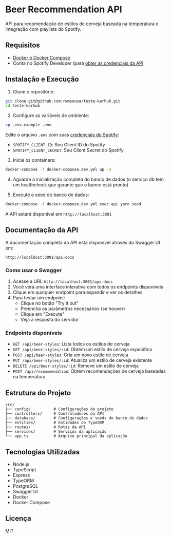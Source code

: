 # Beer Recommendation API

API para recomendação de estilos de cerveja baseada na temperatura e integração com playlists do Spotify.

## Requisitos

- [Docker e Docker Compose](https://docs.docker.com/get-started/get-docker/)
- Conta no Spotify Developer (para [obter as credenciais da API](https://developer.spotify.com/documentation/web-api/tutorials/getting-started#create-an-app)

## Instalação e Execução

1. Clone o repositório:
```bash
git clone git@github.com:rwmsousa/teste-karhub.git
cd teste-karkub
```

2. Configure as variáveis de ambiente:
```bash
cp .env.example .env
```
Edite o arquivo `.env` com suas [credenciais do Spotify](https://developer.spotify.com/documentation/web-api/tutorials/getting-started#create-an-app):
- `SPOTIFY_CLIENT_ID`: Seu Client ID do Spotify
- `SPOTIFY_CLIENT_SECRET`: Seu Client Secret do Spotify

3. Inicie os containers:
```bash
docker-compose -f docker-compose.dev.yml up -d
```

4. Aguarde a inicialização completa do banco de dados (o serviço db tem um healthcheck que garante que o banco está pronto)

5. Execute o seed do banco de dados:
```bash
docker-compose -f docker-compose.dev.yml exec api yarn seed
```

A API estará disponível em `http://localhost:3001`

## Documentação da API

A documentação completa da API está disponível através do Swagger UI em:

```
http://localhost:3001/api-docs
```

### Como usar o Swagger

1. Acesse a URL `http://localhost:3001/api-docs`
2. Você verá uma interface interativa com todos os endpoints disponíveis
3. Clique em qualquer endpoint para expandir e ver os detalhes
4. Para testar um endpoint:
   - Clique no botão "Try it out"
   - Preencha os parâmetros necessários (se houver)
   - Clique em "Execute"
   - Veja a resposta do servidor

### Endpoints disponíveis

- `GET /api/beer-styles`: Lista todos os estilos de cerveja
- `GET /api/beer-styles/:id`: Obtém um estilo de cerveja específico
- `POST /api/beer-styles`: Cria um novo estilo de cerveja
- `PUT /api/beer-styles/:id`: Atualiza um estilo de cerveja existente
- `DELETE /api/beer-styles/:id`: Remove um estilo de cerveja
- `POST /api/recommendation`: Obtém recomendações de cerveja baseadas na temperatura

## Estrutura do Projeto

```
src/
├── config/          # Configurações do projeto
├── controllers/     # Controladores da API
├── database/        # Configurações e seeds do banco de dados
├── entities/        # Entidades do TypeORM
├── routes/          # Rotas da API
├── services/        # Serviços da aplicação
└── app.ts           # Arquivo principal da aplicação
```

## Tecnologias Utilizadas

- Node.js
- TypeScript
- Express
- TypeORM
- PostgreSQL
- Swagger UI
- Docker
- Docker Compose

## Licença

MIT 
